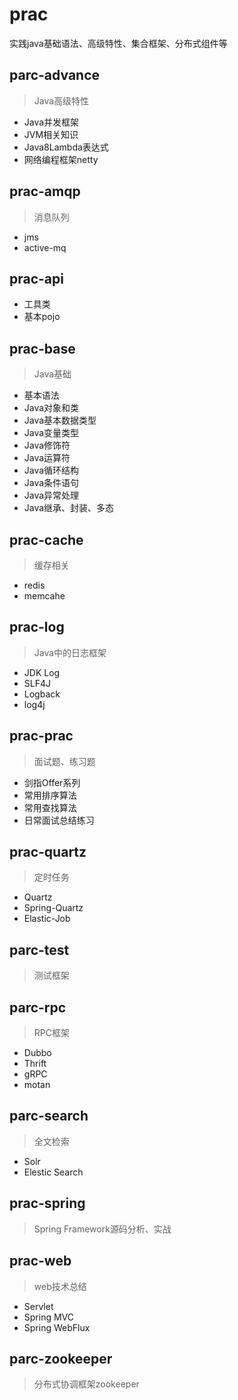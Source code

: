 # prac
实践java基础语法、高级特性、集合框架、分布式组件等
## parc-advance
> Java高级特性
- Java并发框架
- JVM相关知识
- Java8Lambda表达式
- 网络编程框架netty
## prac-amqp
> 消息队列
 - jms
 - active-mq
## prac-api
- 工具类
- 基本pojo
## prac-base
> Java基础
- 基本语法
- Java对象和类
- Java基本数据类型
- Java变量类型
- Java修饰符
- Java运算符
- Java循环结构
- Java条件语句
- Java异常处理
- Java继承、封装、多态
## prac-cache
> 缓存相关
- redis
- memcahe
## prac-log
> Java中的日志框架
- JDK Log
- SLF4J
- Logback
- log4j
## prac-prac
> 面试题、练习题
- 剑指Offer系列
- 常用排序算法
- 常用查找算法
- 日常面试总结练习
## prac-quartz
> 定时任务
- Quartz
- Spring-Quartz
- Elastic-Job
## parc-test
> 测试框架
## parc-rpc
> RPC框架
- Dubbo
- Thrift
- gRPC
- motan
## parc-search
> 全文检索
- Solr
- Elestic Search
## prac-spring
> Spring Framework源码分析、实战
## prac-web
>web技术总结
- Servlet
- Spring MVC
- Spring WebFlux
## parc-zookeeper
> 分布式协调框架zookeeper

